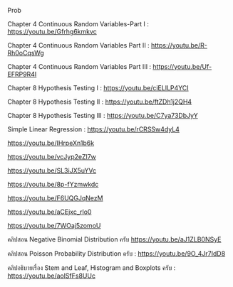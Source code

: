 Prob

Chapter 4 Continuous Random Variables-Part I : https://youtu.be/Gfrhg6kmkvc

Chapter 4 Continuous Random Variables Part II : https://youtu.be/R-Rh0oCqsWg

Chapter 4 Continuous Random Variables Part III : https://youtu.be/Uf-EFRP9R4I

Chapter 8 Hypothesis Testing I : https://youtu.be/ciELILP4YCI

Chapter 8 Hypothesis Testing II : https://youtu.be/ftZDh1j2QH4

Chapter 8 Hypothesis Testing III : https://youtu.be/C7ya73DbJyY

Simple Linear Regression : https://youtu.be/rCRSSw4dyL4 

https://youtu.be/IHrpeXn1b6k

https://youtu.be/vcJyp2eZl7w

https://youtu.be/SL3iJX5uYVc

https://youtu.be/8p-fYzmwkdc

 https://youtu.be/F6UQGJqNezM

https://youtu.be/aCEjxc_rlo0

https://youtu.be/7WOaj5zomoU

คลิปสอน Negative Binomial Distribution ครับ  https://youtu.be/aJ1ZLB0NSyE

คลิปสอน Poisson Probability Distribution  ครับ : https://youtu.be/9O_4Jr7IdD8

คลิปอธิบายเรื่อง Stem and Leaf, Histogram and Boxplots ครับ :  https://youtu.be/aolSfFs8UUc